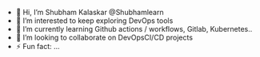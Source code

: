 - 👋 Hi, I’m Shubham Kalaskar  @Shubhamlearn
- 👀 I’m interested to keep exploring DevOps tools
- 🌱 I’m currently learning Github actions / workflows, Gitlab, Kubernetes..
- 💞️ I’m looking to collaborate on DevOpsCI/CD projects
- ⚡ Fun fact: ...

<!---
Shubhamlearn/Shubhamlearn is a ✨ special ✨ repository because its `README.md` (this file) appears on your GitHub profile.
You can click the Preview link to take a look at your changes.
--->
